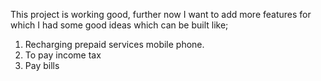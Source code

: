 This project is working good, further now I want to add more features for which I had some good ideas which can be built like;

1. Recharging prepaid services mobile phone.
2. To pay income tax
3. Pay bills
 
